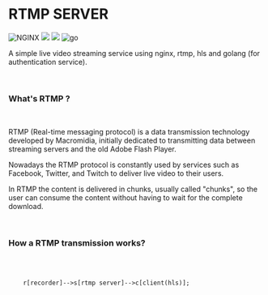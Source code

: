 # RTMP SERVER 

![NGINX](https://img.shields.io/static/v1?label=NGINX&labelColor=07b60b&message=NGX&color=000000&logo=NGINX&logoColor=ffffff&style=flat-square)
![](https://img.shields.io/static/v1?label=Real-Time+Messaging+Protocol&labelColor=06a7ac&message=RTMP&color=000000&logo=&logoColor=ffffff&style=flat-square)
![](https://img.shields.io/static/v1?label=Http+Live+Streaming&labelColor=06a7ac&message=HLS&color=000000&logo=&logoColor=ffffff&style=flat-square)
![go](https://img.shields.io/static/v1?label=Golang+1.20&labelColor=08dae1&message=Go&color=000000&logo=go&logoColor=ffffff&style=flat-square)

A simple live video streaming service using nginx, rtmp, hls and golang (for authentication service).

<br>

### What's RTMP ?

<br>

RTMP (Real-time messaging protocol) is a data transmission technology developed by Macromidia, initially dedicated to transmitting data between streaming servers and the old Adobe Flash Player.

Nowadays the RTMP protocol is constantly used by services such as Facebook, Twitter, and Twitch to deliver live video to their users. 

In RTMP the content is delivered in chunks, usually called "chunks", so the user can consume the content without having to wait for the complete download.

<br>

### How a RTMP transmission works?

<br>

```marmeid 

    r[recorder]-->s[rtmp server]-->c[client(hls)];
```